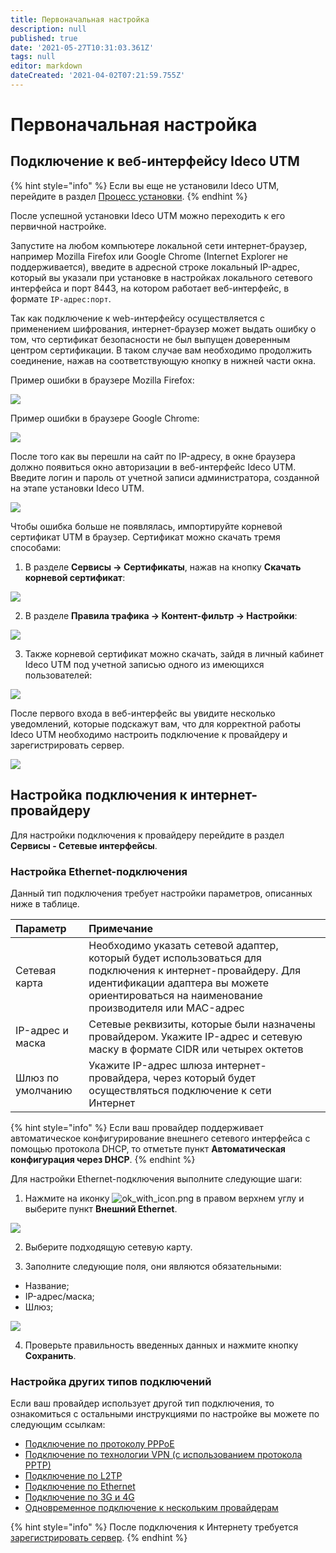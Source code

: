```yaml
---
title: Первоначальная настройка
description: null
published: true
date: '2021-05-27T10:31:03.361Z'
tags: null
editor: markdown
dateCreated: '2021-04-02T07:21:59.755Z'
---
```


# Первоначальная настройка

## Подключение к веб-интерфейсу Ideco UTM

{% hint style="info" %}
Если вы еще не установили Ideco UTM, перейдите в раздел [Процесс установки](installation-process.md).
{% endhint %}

После успешной установки Ideco UTM можно переходить к его первичной настройке.

Запустите на любом компьютере локальной сети интернет-браузер, например Mozilla Firefox или Google Chrome \(Internet Explorer не поддерживается\), введите в адресной строке локальный IP-адрес, который вы указали при установке в настройках локального сетевого интерфейса и порт 8443, на котором работает веб-интерфейс, в формате `IP-адрес:порт`.

Так как подключение к web-интерфейсу осуществляется с применением шифрования, интернет-браузер может выдать ошибку о том, что сертификат безопасности не был выпущен доверенным центром сертификации. В таком случае вам необходимо продолжить соединение, нажав на соответствующую кнопку в нижней части окна.

Пример ошибки в браузере Mozilla Firefox:

![](.gitbook/assets/attention.png)

Пример ошибки в браузере Google Chrome:

![](.gitbook/assets/sert_1.png)

После того как вы перешли на сайт по IP-адресу, в окне браузера должно появиться окно авторизации в веб-интерфейс Ideco UTM. Введите логин и пароль от учетной записи администратора, созданной на этапе установки Ideco UTM.

![](.gitbook/assets/вход.png)

Чтобы ошибка больше не появлялась, импортируйте корневой сертификат UTM в браузер. Сертификат можно скачать тремя способами: 

1. В разделе **Сервисы -&gt; Сертификаты**, нажав на кнопку **Скачать корневой сертификат**: 

![](.gitbook/assets/sert2.png)

2. В разделе **Правила трафика -&gt; Контент-фильтр -&gt; Настройки**:  

![](.gitbook/assets/cert-from-content.png)

3. Также корневой сертификат можно скачать, зайдя в личный кабинет Ideco UTM под учетной записью одного из имеющихся пользователей: 

![](.gitbook/assets/user-download-cert.png)

После первого входа в веб-интерфейс вы увидите несколько уведомлений, которые подскажут вам, что для корректной работы Ideco UTM необходимо настроить подключение к провайдеру и зарегистрировать сервер.

![](.gitbook/assets/licence.png)

## Настройка подключения к интернет-провайдеру

Для настройки подключения к провайдеру перейдите в раздел **Сервисы - Сетевые интерфейсы**.

### Настройка **Ethernet-подключения**

Данный тип подключения требует настройки параметров, описанных ниже в таблице.

| Параметр | Примечание |
| :--- | :--- |
| Сетевая карта | Необходимо указать сетевой адаптер, который будет использоваться для  подключения к интернет-провайдеру. Для идентификации адаптера вы можете  ориентироваться на наименование производителя или MAC-адрес |
| IP-адрес и маска | Сетевые  реквизиты, которые были назначены провайдером. Укажите IP-адрес и сетевую маску в формате CIDR или четырех  октетов |
| Шлюз по умолчанию | Укажите IP-адрес шлюза интернет-провайдера, через который будет осуществляться подключение к сети Интернет |

{% hint style="info" %}
Если ваш провайдер поддерживает автоматическое конфигурирование внешнего сетевого интерфейса с помощью протокола DHCP, то отметьте пункт **Автоматическая конфигурация через DHCP**. 
{% endhint %}

Для настройки Ethernet-подключения выполните следующие шаги: 

1. Нажмите на иконку ![ok\_with\_icon.png](.gitbook/assets/ok_with_icon%20%283%29%20%281%29.png) в правом верхнем углу и выберите пункт **Внешний Ethernet**.

![](.gitbook/assets/create-interface.png)

2. Выберите подходящую сетевую карту.

3. Заполните следующие поля, они являются обязательными:

* Название;
* IP-адрес/маска;
* Шлюз;

![](.gitbook/assets/create-int.png)

4. Проверьте правильность введенных данных и нажмите кнопку **Сохранить**.

### Настройка других типов подключений

Если ваш провайдер использует другой тип подключения, то ознакомиться с остальными инструкциями по настройке вы можете по следующим ссылкам:

* [Подключение по протоколу PPPoE ](connection-to-provider/pppoe-connection.md) 
* [Подключение по технологии VPN \(с использованием протокола PPTP\)](connection-to-provider/pptp-connection.md) 
* [Подключение по L2TP](connection-to-provider/l2tp-connection.md)
* [Подключение по Ethernet](connection-to-provider/ethernet-connection.md)
* [Подключение по 3G и 4G](connection-to-provider/3g-4g-connection.md)
* [Одновременное подключение к нескольким провайдерам](connection-to-provider/multiple-simultaneous--connections.md)

{% hint style="info" %}
После подключения к Интернету требуется [зарегистрировать сервер](service/server-registration.md). 
{% endhint %}

